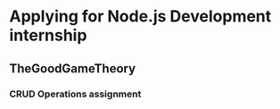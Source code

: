 # Applying for Node.js Development internship

## TheGoodGameTheory

### CRUD Operations assignment
